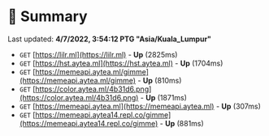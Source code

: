 # 📖 Summary
Last updated: **4/7/2022, 3:54:12 PTG "Asia/Kuala_Lumpur"**

- `GET` [https://lilr.ml](https://lilr.ml) - **Up** (2825ms)
- `GET` [https://hst.aytea.ml](https://hst.aytea.ml) - **Up** (1704ms)
- `GET` [https://memeapi.aytea.ml/gimme](https://memeapi.aytea.ml/gimme) - **Up** (810ms)
- `GET` [https://color.aytea.ml/4b31d6.png](https://color.aytea.ml/4b31d6.png) - **Up** (1871ms)
- `GET` [https://memeapi.aytea.ml](https://memeapi.aytea.ml) - **Up** (307ms)
- `GET` [https://memeapi.aytea14.repl.co/gimme](https://memeapi.aytea14.repl.co/gimme) - **Up** (881ms)
